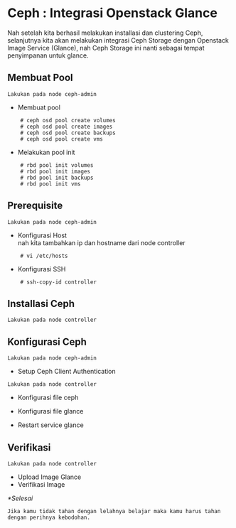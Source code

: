 # Ceph : Integrasi Openstack Glance

Nah setelah kita berhasil melakukan installasi dan clustering Ceph, selanjutnya kita akan melakukan integrasi Ceph Storage dengan Openstack Image Service (Glance), nah Ceph Storage ini nanti sebagai tempat penyimpanan untuk glance.

## Membuat Pool 
```note
Lakukan pada node ceph-admin
```

- Membuat pool

```
    # ceph osd pool create volumes
    # ceph osd pool create images
    # ceph osd pool create backups
    # ceph osd pool create vms 
```
- Melakukan pool init

```
    # rbd pool init volumes
    # rbd pool init images
    # rbd pool init backups
    # rbd pool init vms
```
## Prerequisite
```note
Lakukan pada node ceph-admin
```

- Konfigurasi Host
<br>nah kita tambahkan ip dan hostname dari node controller
```
    # vi /etc/hosts
```

- Konfigurasi SSH
```
    # ssh-copy-id controller
```

## Installasi Ceph
```note
Lakukan pada node controller
```

## Konfigurasi Ceph
```note
Lakukan pada node ceph-admin
```

- Setup Ceph Client Authentication 

```note
Lakukan pada node controller
```

- Konfigurasi file ceph
- Konfigurasi file glance

- Restart service glance

## Verifikasi
```note
Lakukan pada node controller
```

- Upload Image Glance
- Verifikasi Image

<i>*Selesai</i>

```
Jika kamu tidak tahan dengan lelahnya belajar maka kamu harus tahan dengan perihnya kebodohan.
```